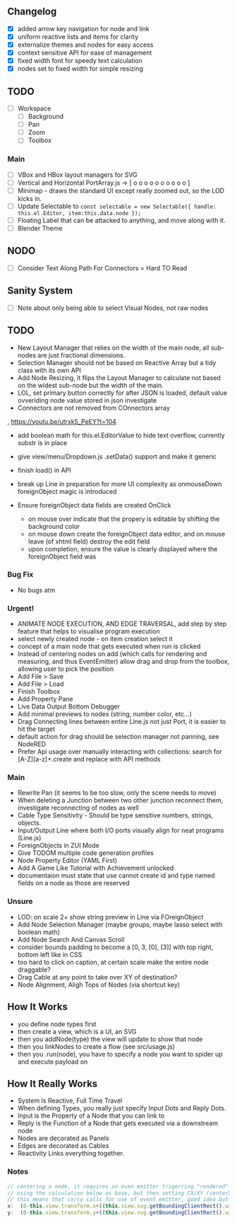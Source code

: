 
## Changelog

- [x] added arrow key navigation for node and link
- [x] uniform reactive lists and items for clarity
- [x] externalize themes and nodes for easy access
- [x] context sensitive API for ease of management
- [x] fixed width font for speedy text calculation
- [x] nodes set to fixed width for simple resizing

## TODO

- [ ] Workspace
  - [ ] Background
  - [ ] Pan
  - [ ] Zoom
  - [ ] Toolbox

### Main

- [ ] VBox and HBox layout managers for SVG
- [ ] Vertical and Horizontal PortArray.js -> [ o o o o o o o o o o ]
- [ ] Minimap - draws the standard UI except really zoomed out, so the LOD kicks in.
- [ ] Update Selectable to ```const selectable = new Selectable({ handle: this.el.Editor, item:this.data.node });```
- [ ] Floating Label that can be attacked to anything, and move along with it.
- [ ] Blender Theme

## NODO

- [ ] Consider Text Along Path For Connectors = Hard TO Read

## Sanity System

- [ ] Note about only being able to select Visual Nodes, not raw nodes


## TODO

- New Layout Manager that relies on the width of the main node, all sub-nodes are just fractional dimensions.
- Selection Manager should not be based on Reactive Array but a tidy class with its own API
- Add Node Resizing, it flips the Layout Manager to calculate not based on the widest sub-node but the width of the main.
- LOL, set primary button correctly for after JSON is loaded, default value ovveriding node value stored in json investigate
- Connectors are not removed from COnnectors array

, https://youtu.be/utrxk5_PeEY?t=104


- add boolean math for this.el.EditorValue to hide text overflow, currently substr is in place
- give view/menu/Dropdown.js .setData() support and make it generic
- finish load() in API
- break up Line in preparation for more UI complexity as onmouseDown foreignObject magic is introduced

- Ensure foreignObject data fields are created OnClick
  - on mouse over indicate that the propery is editable by shifting the background color
  - on mouse down create the foreignObject data editor, and on mouse leave (of xhtml field) destroy the edit field
  - upon completion, ensure the value is clearly displayed where the foreignObject field was

### Bug Fix

- No bugs atm

### Urgent!

- ANIMATE NODE EXECUTION, AND EDGE TRAVERSAL, add step by step feature that helps to visualise program execution
- select newly created node - on item creation select it
- concept of a main node that gets executed when run is clicked
- Instead of centering nodes on add (which calls for rendering and measuring, and thus EventEmitter) allow drag and drop from the toolbox, allowing user to pick the position
- Add File > Save
- Add File > Load
- Finish Toolbox
- Add Property Pane
- Live Data Output Bottom Debugger
- Add minimal previews to nodes (string, number color, etc...)
- Drag Connecting lines between entire Line.js not just Port, it is easier to hit the target
- default action for drag should be selection manager not panning, see NodeRED
- Prefer Api usage over manually interacting with collections: search for [A-Z][a-z]+\.create and replace with API methods


### Main
- Rewrite Pan (it seems to be too slow, only the scene needs to move)
- When deleting a Junction between two other junction reconnect them, investigate reconnecting of nodes as well
- Cable Type Sensitivity - Should be type sensitive numbers, strings, objects.
- Input/Output Line where both I/O ports visually align for neat programs (Line.js)
- ForeignObjects in ZUI Mode
- Give TODOM multiple code generation profiles
- Node Property Editor (YAML First)
- Add A Game Like Tutorial with Achievement unlocked
- documentaion must state that use cannot create id and type named fields on a node as those are reserved

### Unsure

- LOD: on scale 2+ show string preview in Line via FOreignObject
- Add Node Selection Manager (maybe groups, maybe lasso select with boolean math)
- Add Node Search And Canvas Scroll
- consider bounds padding to become a [0, 3, [0], [3]] with top right, bottom left like in CSS
- too hard to click on caption, at certain scale make the entire node draggable?
- Drag Cable at any point to take over XY of destination?
- Node Alignment, Aligh Tops of Nodes (via shortcut key)

## How It Works

- you define node types first
- then create a view, which is a UI, an SVG
- then you addNode(type) the view will update to show that node
- then you linkNodes to create a flow (see src/usage.js)
- then you .run(node), you have to specify a node you want to spider up and execute payload on

## How It Really Works

- System Is Reactive, Full Time Travel
- When defining Types, you really just specify Input Dots and Reply Dots.
- Input is the Property of a Node that you can link to
- Reply is the Function of a Node that gets executed via a downstream node
- Nodes are decorated as Panels
- Edges are decorated as Cables
- Reactivity Links everything together.

### Notes

```JavaScript
// centering a node, it requires an even emitter trigerring "rendered" and then measuring width and height of the rendered node
// using the calculation below as base, but then setting CX/XY (centerX, centerY) by substracting half with/height from below
// this means that cx/cy calls for use of event emitter, good idea but too early in development atm.
x:  (0-this.view.transform.x+((this.view.svg.getBoundingClientRect().width/2)))/this.view.transform.scale,
y:  (0-this.view.transform.y+((this.view.svg.getBoundingClientRect().width/2)))/this.view.transform.scale
```
